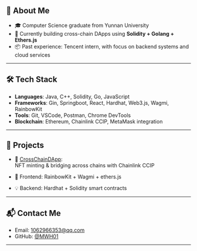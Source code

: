 ## 🚀 About Me

- 🎓 Computer Science graduate from Yunnan University  
- 🔧 Currently building cross-chain DApps using **Solidity + Golang + Ethers.js**
- 📦 Past experience: Tencent intern, with focus on backend systems and cloud services  

---

## 🛠 Tech Stack

- **Languages**: Java, C++, Solidity, Go, JavaScript  
- **Frameworks**: Gin, Springboot, React, Hardhat, Web3.js, Wagmi, RainbowKit
- **Tools**: Git, VSCode, Postman, Chrome DevTools  
- **Blockchain**: Ethereum, Chainlink CCIP, MetaMask integration

---

## 🔭 Projects

- 🧱 [CrossChainDApp](https://github.com/MWH01/CrossChainDApp):  
  NFT minting & bridging across chains with Chainlink CCIP

- 🔗 Frontend: RainbowKit + Wagmi + ethers.js  
- 💡 Backend: Hardhat + Solidity smart contracts

---

## 📬 Contact Me

- Email: [1062966353@qq.com](mailto:1062966353@qq.com)  
- GitHub: [@MWH01](https://github.com/MWH01)

---
